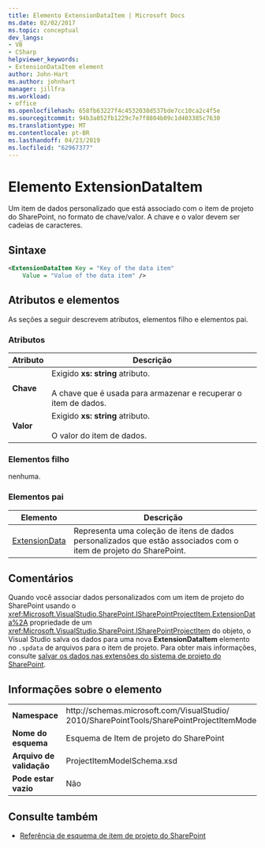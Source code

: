 ```yaml
---
title: Elemento ExtensionDataItem | Microsoft Docs
ms.date: 02/02/2017
ms.topic: conceptual
dev_langs:
- VB
- CSharp
helpviewer_keywords:
- ExtensionDataItem element
author: John-Hart
ms.author: johnhart
manager: jillfra
ms.workload:
- office
ms.openlocfilehash: 658fb63227f4c4532038d537bde7cc10ca2c4f5e
ms.sourcegitcommit: 94b3a052fb1229c7e7f8804b09c1d403385c7630
ms.translationtype: MT
ms.contentlocale: pt-BR
ms.lasthandoff: 04/23/2019
ms.locfileid: "62967377"
---
```

# <a name="extensiondataitem-element"></a>Elemento ExtensionDataItem
  Um item de dados personalizado que está associado com o item de projeto do SharePoint, no formato de chave/valor. A chave e o valor devem ser cadeias de caracteres.

## <a name="syntax"></a>Sintaxe

```xml
<ExtensionDataItem Key = "Key of the data item"
    Value = "Value of the data item" />
```

## <a name="attributes-and-elements"></a>Atributos e elementos
 As seções a seguir descrevem atributos, elementos filho e elementos pai.

### <a name="attributes"></a>Atributos

|Atributo|Descrição|
|---------------|-----------------|
|**Chave**|Exigido **xs: string** atributo.<br /><br /> A chave que é usada para armazenar e recuperar o item de dados.|
|**Valor**|Exigido **xs: string** atributo.<br /><br /> O valor do item de dados.|

### <a name="child-elements"></a>Elementos filho
 nenhuma.

### <a name="parent-elements"></a>Elementos pai

|Elemento|Descrição|
|-------------|-----------------|
|[ExtensionData](../sharepoint/extensiondata-element.md)|Representa uma coleção de itens de dados personalizados que estão associados com o item de projeto do SharePoint.|

## <a name="remarks"></a>Comentários
 Quando você associar dados personalizados com um item de projeto do SharePoint usando o <xref:Microsoft.VisualStudio.SharePoint.ISharePointProjectItem.ExtensionData%2A> propriedade de um <xref:Microsoft.VisualStudio.SharePoint.ISharePointProjectItem> do objeto, o Visual Studio salva os dados para uma nova **ExtensionDataItem** elemento no `.spdata` de arquivos para o item de projeto. Para obter mais informações, consulte [salvar os dados nas extensões do sistema de projeto do SharePoint](../sharepoint/saving-data-in-extensions-of-the-sharepoint-project-system.md).

## <a name="element-information"></a>Informações sobre o elemento

|||
|-|-|
|**Namespace**|http:\/\/schemas.microsoft.com/VisualStudio/<br>2010/SharePointTools/SharePointProjectItemModel|
|**Nome do esquema**|Esquema de Item de projeto do SharePoint|
|**Arquivo de validação**|ProjectItemModelSchema.xsd|
|**Pode estar vazio**|Não|

## <a name="see-also"></a>Consulte também
- [Referência de esquema de item de projeto do SharePoint](../sharepoint/sharepoint-project-item-schema-reference.md)
